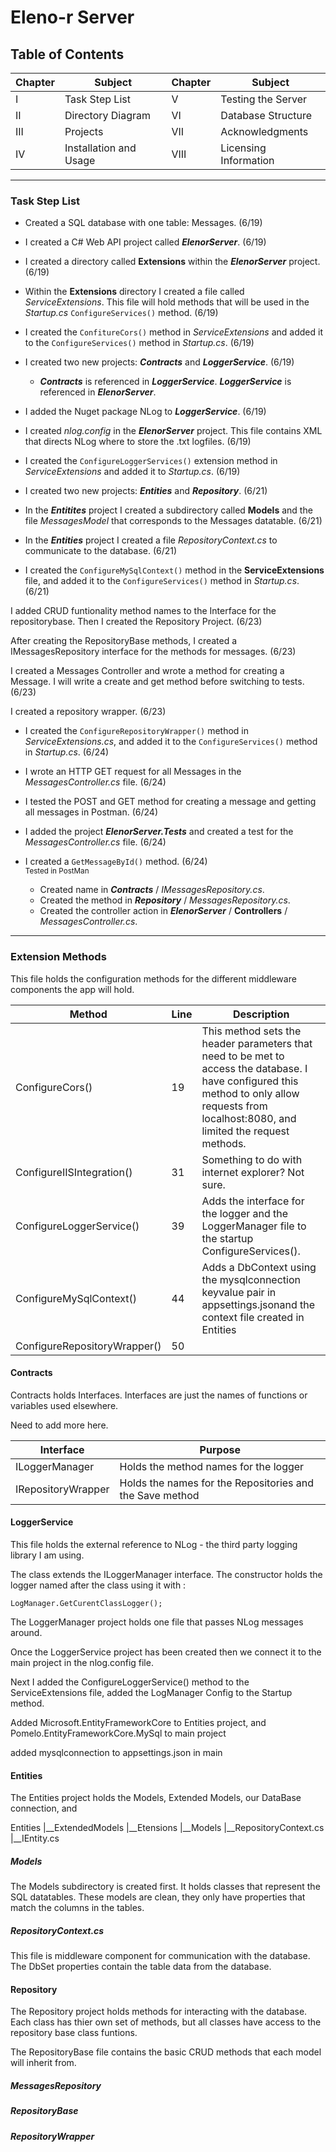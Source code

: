# Eleno-r Server

## Table of Contents

|Chapter | Subject | Chapter | Subject |
|-|-|-|-|
| I | Task Step List | V | Testing the Server |
| II | Directory Diagram | VI | Database Structure |
| III | Projects | VII | Acknowledgments |
| IV | Installation and Usage | VIII | Licensing Information |

___

### Task Step List

- Created a SQL database with one table: Messages. (6/19)

- I created a C# Web API project called ***ElenorServer***. (6/19)

- I created a directory called **Extensions** within the ***ElenorServer*** project. (6/19)

- Within the **Extensions** directory I created a file called *ServiceExtensions*. This file will hold methods that will be used in the *Startup.cs* `ConfigureServices()` method. (6/19)

- I created the `ConfitureCors()` method in *ServiceExtensions* and added it to the `ConfigureServices()` method in *Startup.cs*. (6/19)

- I created two new projects: ***Contracts*** and ***LoggerService***. (6/19)
  
  - ***Contracts*** is referenced in ***LoggerService***. ***LoggerService*** is referenced in ***ElenorServer***.

- I added the Nuget package NLog to ***LoggerService***. (6/19)

- I created *nlog.config* in the ***ElenorServer*** project. This file contains XML that directs NLog where to store the .txt logfiles. (6/19)

- I created the `ConfigureLoggerServices()` extension method in *ServiceExtensions* and added it to *Startup.cs*. (6/19)

- I created two new projects: ***Entities*** and ***Repository***. (6/21)

- In the ***Entitites*** project I created a subdirectory called **Models** and the file *MessagesModel* that corresponds to the Messages datatable. (6/21)

- In the ***Entities*** project I created a file *RepositoryContext.cs* to communicate to the database. (6/21)

- I created the `ConfigureMySqlContext()` method in the **ServiceExtensions** file, and added it to the `ConfigureServices()` method in *Startup.cs*. (6/21)

I added CRUD funtionality method names to the Interface for the repositorybase. Then I created the Repository Project. (6/23)

After creating the RepositoryBase methods, I created a IMessagesRepository interface for the methods for messages. (6/23)

I created a Messages Controller and wrote a method for creating a Message. I will write a  create and get method before switching to tests. (6/23)

I created a repository wrapper. (6/23)

- I created the `ConfigureRepositoryWrapper()` method in *ServiceExtensions.cs*, and added it to the `ConfigureServices()` method in *Startup.cs*. (6/24)

- I wrote an HTTP GET request for all Messages in the *MessagesController.cs* file. (6/24)

- I tested the POST and GET method for creating a message and getting all messages in Postman. (6/24)

- I added the project ***ElenorServer.Tests*** and created a test for the *MessagesController.cs* file. (6/24)

- I created a `GetMessageById()` method. (6/24)  
  <sup>Tested in PostMan</sup>

  - Created name in ***Contracts*** / *IMessagesRepository.cs*.
  - Created the method in ***Repository*** / *MessagesRepository.cs*.
  - Created the controller action in ***ElenorServer*** / **Controllers** / *MessagesController.cs*.


___

### Extension Methods

This file holds the configuration methods for the different middleware components the app will hold. 

| Method | Line | Description |
| -| -| - |
| ConfigureCors() | 19 | This method sets the header parameters that need to be met to access the database. I have configured this method to only allow requests from localhost:8080, and limited the request methods. |
| ConfigureIISIntegration() | 31 | Something to do with internet explorer? Not sure. |
| ConfigureLoggerService() | 39 | Adds the interface for the logger and the LoggerManager file to the startup ConfigureServices(). |
| ConfigureMySqlContext() | 44 | Adds a DbContext using the mysqlconnection keyvalue pair in appsettings.jsonand the context file created in Entities |
| ConfigureRepositoryWrapper() | 50 |  |

#### Contracts
Contracts holds Interfaces.
Interfaces are just the names of functions or variables used elsewhere.

Need to add more here.

| Interface | Purpose |
| - | - |
| ILoggerManager | Holds the method names for the logger |
| IRepositoryWrapper | Holds the names for the Repositories and the Save method |

#### LoggerService

This file holds the external reference to NLog - the third party logging library I am using.

The class extends the ILoggerManager interface. The constructor holds the logger named after the class using it with :

```LogManager.GetCurentClassLogger();```

The LoggerManager project holds one file that passes NLog messages around.

Once the LoggerService project has been created then we connect it to the main project in the nlog.config file.

Next I added the ConfigureLoggerService() method to the ServiceExtensions file, added the LogManager Config to the Startup method.

Added Microsoft.EntityFrameworkCore to Entities project, and Pomelo.EntityFrameworkCore.MySql to main project

added mysqlconnection to appsettings.json in main

#### Entities

The Entities project holds the Models, Extended Models, our DataBase connection, and 

Entities
|__ExtendedModels
|__Etensions
|__Models
|__RepositoryContext.cs
|__IEntity.cs


##### Models

The Models subdirectory is created first. It holds classes that represent the SQL datatables. These models are clean, they only have properties that match the columns in the tables. 

##### RepositoryContext.cs

This file is middleware component for communication with the database. The DbSet properties contain the table data from the database.

#### Repository

The Repository project holds methods for interacting with the database. Each class has thier own set of methods, but all classes have access to the repository base class funtions.

The RepositoryBase file contains the basic CRUD methods that each model will inherit from. 

##### MessagesRepository

##### RepositoryBase

##### RepositoryWrapper